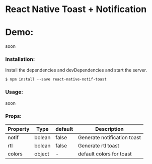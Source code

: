 # React Native Toast + Notification

# Demo:
soon

### Installation:
Install the dependencies and devDependencies and start the server.

```
$ npm install --save react-native-notif-toast
```
### Usage:
soon

### Props:
| Property | Type | default | Description |
| ------ | ------ | ------ | ------ |
| notif | bolean | false | Generate notification toast
| rtl | bolean | false | Generate rtl toast
| colors | object | - | default colors for toast
